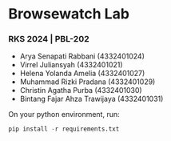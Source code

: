 # Browsewatch Lab

### RKS 2024 | PBL-202

- Arya Senapati Rabbani		    (4332401024)
- Virrel Juliansyah			    (4332401021)
- Helena Yolanda Amelia		    (4332401027)
- Muhammad Rizki Pradana	    (4332401029)
- Christin Agatha Purba		    (4332401030)
- Bintang Fajar Ahza Trawijaya	(4332401031)

On your python environment, run:
```python
pip install -r requirements.txt
```
